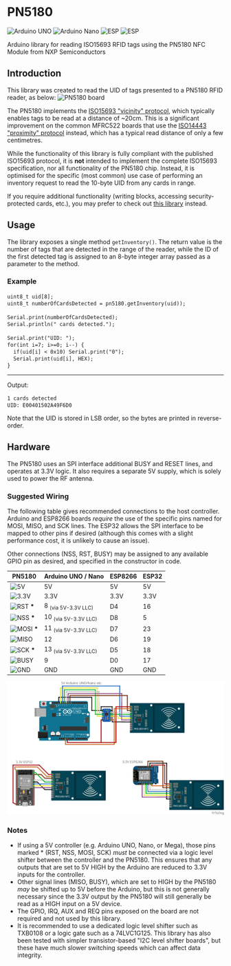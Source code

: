 # PN5180
![Arduino UNO](https://img.shields.io/badge/Arduino&nbsp;UNO-Supported-brgreen)
![Arduino Nano](https://img.shields.io/badge/Arduino&nbsp;Nano-Supported-brgreen)
![ESP](https://img.shields.io/badge/ESP8266-Supported-brgreen)
![ESP](https://img.shields.io/badge/ESP32-Supported-brgreen)

Arduino library for reading ISO15693 RFID tags using the PN5180 NFC Module from NXP Semiconductors

## Introduction
This library was created to read the UID of tags presented to a PN5180 RFID reader, as below:
![PN5180 board]([https://github.com/ATrappmann/PN5180-Library](https://github.com/playfultechnology/PN5180/blob/main/extras/PN5180_board.jpg))

The PN5180 implements the [ISO15693 "vicinity" protocol](https://en.wikipedia.org/wiki/ISO/IEC_15693), which typically enables tags to be read at a distance of ~20cm. This is a significant improvement on the common MFRC522 boards that use the [ISO14443 "proximity" protocol](https://en.wikipedia.org/wiki/ISO/IEC_14443) instead, which has a typical read distance of only a few centimetres.  

While the functionality of this library is fully compliant with the published ISO15693 protocol, it is **not** intended to implement the complete ISO15693 specification, nor all functionality of the PN5180 chip. Instead, it is optimised for the specific (most common) use case of performing an inventory request to read the 10-byte UID from any cards in range.

If you require additional functionality (writing blocks, accessing security-protected cards, etc.), you may prefer to check out [this library](https://github.com/ATrappmann/PN5180-Library) instead. 

## Usage
The library exposes a single method `getInventory()`. The return value is the number of tags that are detected in the range of the reader, while the ID of the first detected tag is assigned to an 8-byte integer array passed as a parameter to the method.

### Example

```
uint8_t uid[8];
uint8_t numberOfCardsDetected = pn5180.getInventory(uid));

Serial.print(numberOfCardsDetected);
Serial.println(" cards detected.");

Serial.print("UID: ");
for(int i=7; i>=0; i--) {
  if(uid[i] < 0x10) Serial.print("0");
  Serial.print(uid[i], HEX);
}
```
___
Output:
```
1 cards detected
UID: E00401502A49F6D0
```
Note that the UID is stored in LSB order, so the bytes are printed in reverse-order.

## Hardware
The PN5180 uses an SPI interface additional BUSY and RESET lines, and operates at 3.3V logic. It also requires a separate 5V supply, which is solely used to power the RF antenna.

### Suggested Wiring
The following table gives recommended connections to the host controller. 
Arduino and ESP8266 boards _require_ the use of the specific pins named for MOSI, MISO, and SCK lines. The ESP32 allows the SPI interface to be mapped to other pins if desired (although this comes with a slight performance cost, it is unlikely to cause an issue).

Other connections (NSS, RST, BUSY) may be assigned to any available GPIO pin as desired, and specified in the constructor in code.

| PN5180 | Arduino UNO / Nano | ESP8266 | ESP32 |
| ------ | ------------------ | ------- |------ |
| ![5V](https://img.shields.io/badge/5V-red) | 5V | 5V | 5V | 
| ![3.3V](https://img.shields.io/badge/3.3V-orange) | 3.3V | 3.3V | 3.3V |
| ![RST](https://img.shields.io/badge/RST-brown)  **\*** | 8 <sub>(via 5V-3.3V LLC)</sub> | D4 | 16 |
| ![NSS](https://img.shields.io/badge/NSS-white)  **\*** | 10 <sub>(via 5V-3.3V LLC)</sub> | D8 | 5 | 
| ![MOSI](https://img.shields.io/badge/MOSI-brgreen)  **\*** | 11  <sub>(via 5V-3.3V LLC)</sub> | D7 | 23 |
| ![MISO](https://img.shields.io/badge/MISO-blue)  | 12 | D6 | 19 |
| ![SCK](https://img.shields.io/badge/SCK-yellow)  **\*** | 13 <sub>(via 5V-3.3V LLC)</sub> | D5 | 18 |
| ![BUSY](https://img.shields.io/badge/BUSY-purple)  | 9 | D0 | 17 |
| ![GND](https://img.shields.io/badge/GND-black)  | GND | GND | GND |

![Wiring](https://github.com/playfultechnology/PN5180/blob/main/extras/PN5180%20Wiring_bb.jpg)

### Notes
- If using a 5V controller (e.g. Arduino UNO, Nano, or Mega), those pins marked * (RST, NSS, MOSI, SCK) *must* be connected via a logic level shifter between the controller and the PN5180. This ensures that any outputs that are set to 5V HIGH by the Arduino are reduced to 3.3V inputs for the controller. 
- Other signal lines (MISO, BUSY), which are set to HIGH by the PN5180 *may* be shifted up to 5V before the Arduino, but this is not generally necessary since the 3.3V output by the PN5180 will still generally be read as a HIGH input on a 5V device.  
- The GPIO, IRQ, AUX and REQ pins exposed on the board are not required and not used by this library.
- It is recommended to use a dedicated logic level shifter such as TXB0108 or a logic gate such as a 74LVC1G125. This library has also been tested with simpler transistor-based "I2C level shifter boards", but these have much slower switching speeds which can affect data integrity.

